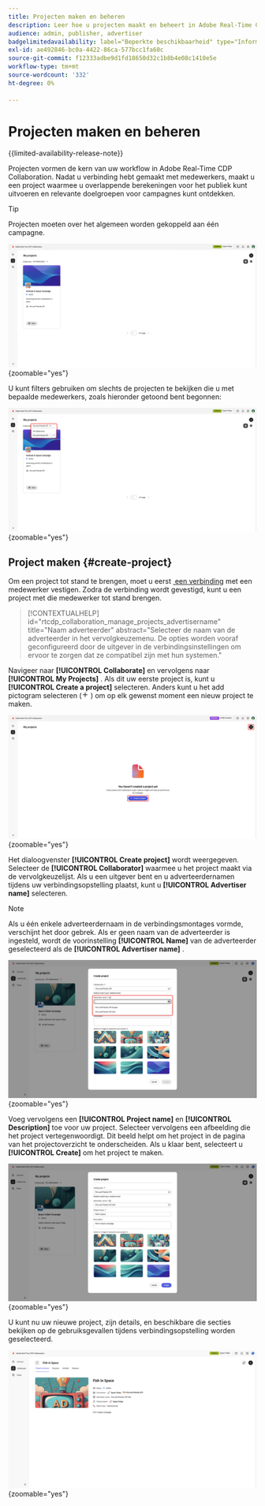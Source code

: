 ```yaml
---
title: Projecten maken en beheren
description: Leer hoe u projecten maakt en beheert in Adobe Real-Time CDP Collaboration
audience: admin, publisher, advertiser
badgelimitedavailability: label="Beperkte beschikbaarheid" type="Informative" url="https://helpx.adobe.com/nl/legal/product-descriptions/real-time-customer-data-platform-collaboration.html newtab=true"
exl-id: ae492846-bc0a-4422-86ca-577bcc1fa60c
source-git-commit: f12333adbe9d1fd18650d32c1b8b4e08c1410e5e
workflow-type: tm+mt
source-wordcount: '332'
ht-degree: 0%

---
```


# Projecten maken en beheren

{{limited-availability-release-note}}

Projecten vormen de kern van uw workflow in Adobe Real-Time CDP Collaboration. Nadat u verbinding hebt gemaakt met medewerkers, maakt u een project waarmee u overlappende berekeningen voor het publiek kunt uitvoeren en relevante doelgroepen voor campagnes kunt ontdekken.

>[!TIP]
>
>Projecten moeten over het algemeen worden gekoppeld aan één campagne.

![&#x200B; het Collaborate dashboard die alle huidige projecten tonen.](/help/assets/collaborate/manage-view-projects/projects-overview-page.png){zoomable="yes"}

U kunt filters gebruiken om slechts de projecten te bekijken die u met bepaalde medewerkers, zoals hieronder getoond bent begonnen:

![&#x200B; Gefilterde mening van projecten met één enkele medewerker.](/help/assets/collaborate/manage-view-projects/filtered-project-view.png){zoomable="yes"}

## Project maken {#create-project}

Om een project tot stand te brengen, moet u eerst [&#x200B; een verbinding &#x200B;](/help/guide/connect/establishing-connections.md) met een medewerker vestigen. Zodra de verbinding wordt gevestigd, kunt u een project met die medewerker tot stand brengen.

>[!CONTEXTUALHELP]
>id="rtcdp_collaboration_manage_projects_advertisername"
>title="Naam adverteerder"
>abstract="Selecteer de naam van de adverteerder in het vervolgkeuzemenu. De opties worden vooraf geconfigureerd door de uitgever in de verbindingsinstellingen om ervoor te zorgen dat ze compatibel zijn met hun systemen."

Navigeer naar **[!UICONTROL Collaborate]** en vervolgens naar **[!UICONTROL My Projects]** . Als dit uw eerste project is, kunt u **[!UICONTROL Create a project]** selecteren. Anders kunt u het add pictogram selecteren (![&#x200B; voeg pictogram toe.](/help/assets/icons/plus.png) ) om op elk gewenst moment een nieuw project te maken.

![&#x200B; Uitgezocht plus symbool of creeer een project aan opstelling een nieuw project.](/help/assets/collaborate/manage-view-projects/create-project.png){zoomable="yes"}

Het dialoogvenster **[!UICONTROL Create project]** wordt weergegeven. Selecteer de **[!UICONTROL Collaborator]** waarmee u het project maakt via de vervolgkeuzelijst. Als u een uitgever bent en u adverteerdernamen tijdens uw verbindingsopstelling plaatst, kunt u **[!UICONTROL Advertiser name]** selecteren.

>[!NOTE]
>
> Als u één enkele adverteerdernaam in de verbindingsmontages vormde, verschijnt het door gebrek. Als er geen naam van de adverteerder is ingesteld, wordt de voorinstelling **[!UICONTROL Name]** van de adverteerder geselecteerd als de **[!UICONTROL Advertiser name]** .

![&#x200B; creeer projectdialoog met geselecteerde medewerker en benadrukte adverteerdernaam.](/help/assets/collaborate/manage-view-projects/create-project-advertiser-names.png){zoomable="yes"}

Voeg vervolgens een **[!UICONTROL Project name]** en **[!UICONTROL Description]** toe voor uw project. Selecteer vervolgens een afbeelding die het project vertegenwoordigt. Dit beeld helpt om het project in de pagina van het projectoverzicht te onderscheiden. Als u klaar bent, selecteert u **[!UICONTROL Create]** om het project te maken.

![&#x200B; Vereiste opties aan opstelling een nieuw project &#x200B;](/help/assets/collaborate/manage-view-projects/create-project-required-info.png){zoomable="yes"}

U kunt nu uw nieuwe project, zijn details, en beschikbare die secties bekijken op de gebruiksgevallen tijdens verbindingsopstelling worden geselecteerd.

![&#x200B; de werkruimte van het projectoverzicht.](/help/assets/collaborate/manage-view-projects/project-overview.png){zoomable="yes"}
